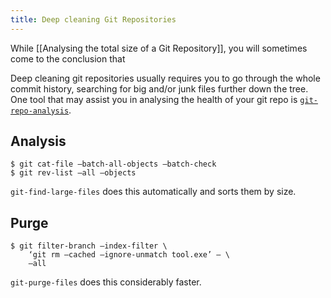 ```yaml
---
title: Deep cleaning Git Repositories
---
```

While [[Analysing the total size of a Git Repository]], you will sometimes come to the conclusion that 

Deep cleaning git repositories usually requires you to go through the whole commit history, searching for big and/or junk files further down the tree. One tool that may assist you in analysing the health of your git repo is [`git-repo-analysis`](https://github.com/larsxschneider/git-repo-analysis).

## Analysis

```shell
$ git cat-file —batch-all-objects —batch-check
$ git rev-list —all —objects
```

`git-find-large-files` does this automatically and sorts them by size.

## Purge

```shell
$ git filter-branch —index-filter \
    ‘git rm —cached —ignore-unmatch tool.exe’ — \
    —all
```

`git-purge-files` does this considerably faster.
[^1]: 